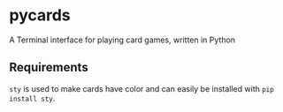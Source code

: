 # pycards
A Terminal interface for playing card games, written in Python

## Requirements
`sty` is used to make cards have color and can easily be installed with `pip install sty`.
